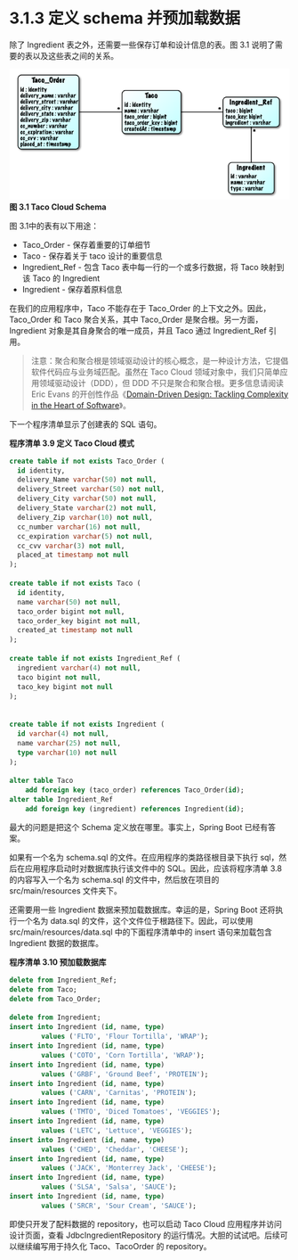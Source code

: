 # 3.1.3 定义 schema 并预加载数据

除了 Ingredient 表之外，还需要一些保存订单和设计信息的表。图 3.1 说明了需要的表以及这些表之间的关系。

![](../../assets/3.1.png)
**图 3.1 Taco Cloud Schema**

图 3.1中的表有以下用途：

* Taco_Order - 保存着重要的订单细节
* Taco - 保存着关于 taco 设计的重要信息
* Ingredient_Ref - 包含 Taco 表中每一行的一个或多行数据，将 Taco 映射到该 Taco 的 Ingredient
* Ingredient - 保存着原料信息

在我们的应用程序中，Taco 不能存在于 Taco_Order 的上下文之外。因此，Taco_Order 和 Taco 聚合关系，其中 Taco_Order 是聚合根。另一方面，Ingredient 对象是其自身聚合的唯一成员，并且 Taco 通过 Ingredient_Ref 引用。


>注意：聚合和聚合根是领域驱动设计的核心概念，是一种设计方法，它提倡软件代码应与业务域匹配。虽然在 Taco Cloud 领域对象中，我们只简单应用领域驱动设计（DDD），但 DDD 不只是聚合和聚合根。更多信息请阅读 Eric Evans 的开创性作品《[Domain-Driven Design: Tackling Complexity in the Heart of Software](https://www.dddcommunity.org/book/evans_2003/)》。

下一个程序清单显示了创建表的 SQL 语句。

**程序清单 3.9 定义 Taco Cloud 模式**
```sql
create table if not exists Taco_Order (
  id identity,
  delivery_Name varchar(50) not null,
  delivery_Street varchar(50) not null,
  delivery_City varchar(50) not null,
  delivery_State varchar(2) not null,
  delivery_Zip varchar(10) not null,
  cc_number varchar(16) not null,
  cc_expiration varchar(5) not null,
  cc_cvv varchar(3) not null,
  placed_at timestamp not null
);

create table if not exists Taco (
  id identity,
  name varchar(50) not null,
  taco_order bigint not null,
  taco_order_key bigint not null,
  created_at timestamp not null
);

create table if not exists Ingredient_Ref (
  ingredient varchar(4) not null,
  taco bigint not null,
  taco_key bigint not null
);


create table if not exists Ingredient (
  id varchar(4) not null,
  name varchar(25) not null,
  type varchar(10) not null
);

alter table Taco
    add foreign key (taco_order) references Taco_Order(id);
alter table Ingredient_Ref
    add foreign key (ingredient) references Ingredient(id);
```

最大的问题是把这个 Schema 定义放在哪里。事实上，Spring Boot 已经有答案。

如果有一个名为 schema.sql 的文件。在应用程序的类路径根目录下执行 sql，然后在应用程序启动时对数据库执行该文件中的 SQL。因此，应该将程序清单 3.8 的内容写入一个名为 schema.sql 的文件中，然后放在项目的 src/main/resources 文件夹下。

还需要用一些 Ingredient 数据来预加载数据库。幸运的是，Spring Boot 还将执行一个名为 data.sql 的文件，这个文件位于根路径下。因此，可以使用 src/main/resources/data.sql 中的下面程序清单中的 insert 语句来加载包含 Ingredient 数据的数据库。

**程序清单 3.10 预加载数据库**
```sql
delete from Ingredient_Ref;
delete from Taco;
delete from Taco_Order;

delete from Ingredient;
insert into Ingredient (id, name, type)
        values ('FLTO', 'Flour Tortilla', 'WRAP');
insert into Ingredient (id, name, type)
        values ('COTO', 'Corn Tortilla', 'WRAP');
insert into Ingredient (id, name, type)
        values ('GRBF', 'Ground Beef', 'PROTEIN');
insert into Ingredient (id, name, type)
        values ('CARN', 'Carnitas', 'PROTEIN');
insert into Ingredient (id, name, type)
        values ('TMTO', 'Diced Tomatoes', 'VEGGIES');
insert into Ingredient (id, name, type)
        values ('LETC', 'Lettuce', 'VEGGIES');
insert into Ingredient (id, name, type)
        values ('CHED', 'Cheddar', 'CHEESE');
insert into Ingredient (id, name, type)
        values ('JACK', 'Monterrey Jack', 'CHEESE');
insert into Ingredient (id, name, type)
        values ('SLSA', 'Salsa', 'SAUCE');
insert into Ingredient (id, name, type)
        values ('SRCR', 'Sour Cream', 'SAUCE');
```

即使只开发了配料数据的 repository，也可以启动 Taco Cloud 应用程序并访问设计页面，查看 JdbcIngredientRepository 的运行情况。大胆的试试吧。后续可以继续编写用于持久化 Taco、TacoOrder 的 repository。

